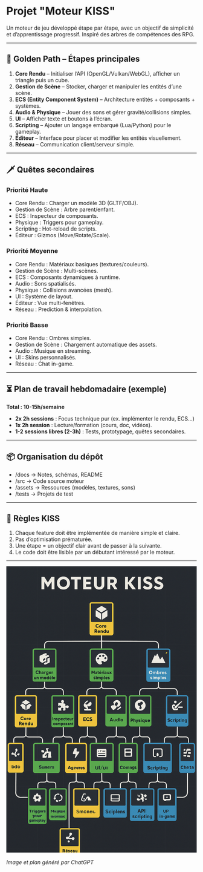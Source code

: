 # Projet "Moteur KISS"

Un moteur de jeu développé étape par étape, avec un objectif de simplicité et d’apprentissage progressif.
Inspiré des arbres de compétences des RPG.

---

## 🎯 Golden Path – Étapes principales

1. **Core Rendu** – Initialiser l’API (OpenGL/Vulkan/WebGL), afficher un triangle puis un cube.
2. **Gestion de Scène** – Stocker, charger et manipuler les entités d’une scène.
3. **ECS (Entity Component System)** – Architecture entités + composants + systèmes.
4. **Audio & Physique** – Jouer des sons et gérer gravité/collisions simples.
5. **UI** – Afficher texte et boutons à l’écran.
6. **Scripting** – Ajouter un langage embarqué (Lua/Python) pour le gameplay.
7. **Éditeur** – Interface pour placer et modifier les entités visuellement.
8. **Réseau** – Communication client/serveur simple.

---

## 🗡 Quêtes secondaires

### Priorité Haute
- Core Rendu : Charger un modèle 3D (GLTF/OBJ).
- Gestion de Scène : Arbre parent/enfant.
- ECS : Inspecteur de composants.
- Physique : Triggers pour gameplay.
- Scripting : Hot-reload de scripts.
- Éditeur : Gizmos (Move/Rotate/Scale).

### Priorité Moyenne
- Core Rendu : Matériaux basiques (textures/couleurs).
- Gestion de Scène : Multi-scènes.
- ECS : Composants dynamiques à runtime.
- Audio : Sons spatialisés.
- Physique : Collisions avancées (mesh).
- UI : Système de layout.
- Éditeur : Vue multi-fenêtres.
- Réseau : Prediction & interpolation.

### Priorité Basse
- Core Rendu : Ombres simples.
- Gestion de Scène : Chargement automatique des assets.
- Audio : Musique en streaming.
- UI : Skins personnalisés.
- Réseau : Chat in-game.

---

## ⏳ Plan de travail hebdomadaire (exemple)

**Total : 10-15h/semaine**

- **2x 2h sessions** : Focus technique pur (ex. implémenter le rendu, ECS…)
- **1x 2h session** : Lecture/formation (cours, doc, vidéos).
- **1-2 sessions libres (2-3h)** : Tests, prototypage, quêtes secondaires.

---

## 📦 Organisation du dépôt

- /docs → Notes, schémas, README
- /src → Code source moteur
- /assets → Ressources (modèles, textures, sons)
- /tests → Projets de test

---

## 📝 Règles KISS

1. Chaque feature doit être implémentée de manière simple et claire.
2. Pas d’optimisation prématurée.
3. Une étape = un objectif clair avant de passer à la suivante.
4. Le code doit être lisible par un débutant intéressé par le moteur.

---

![Skill Tree](skilltree.png)

*Image et plan généré par ChatGPT*
